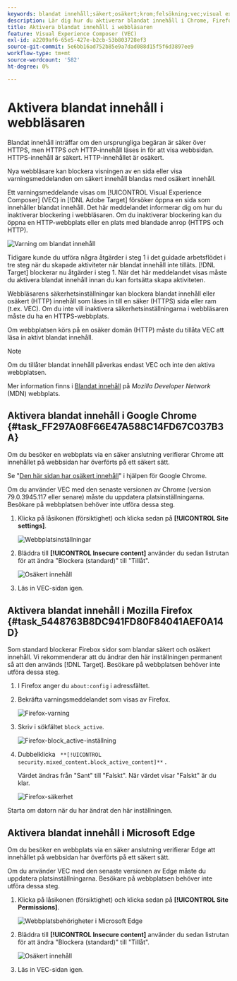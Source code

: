 ```yaml
---
keywords: blandat innehåll;säkert;osäkert;krom;felsökning;vec;visual experience comser;unsecure;http;https;firefox;internet explorer
description: Lär dig hur du aktiverar blandat innehåll i Chrome, Firefox och Edge. Du kan aktivera blandat innehåll när en webbläsare blockerar visningen av en sida eftersom säkert innehåll blandas med osäkert innehåll.
title: Aktivera blandat innehåll i webbläsaren
feature: Visual Experience Composer (VEC)
exl-id: a2209af6-65e5-427e-b2cb-53b803728ef3
source-git-commit: 5e6bb16ad752b85e9a7dad088d15f5f6d3897ee9
workflow-type: tm+mt
source-wordcount: '582'
ht-degree: 0%

---
```


# Aktivera blandat innehåll i webbläsaren

Blandat innehåll inträffar om den ursprungliga begäran är säker över HTTPS, men HTTPS *och* HTTP-innehåll läses in för att visa webbsidan. HTTPS-innehåll är säkert. HTTP-innehållet är osäkert.

Nya webbläsare kan blockera visningen av en sida eller visa varningsmeddelanden om säkert innehåll blandas med osäkert innehåll.

Ett varningsmeddelande visas om [!UICONTROL Visual Experience Composer] (VEC) in [!DNL Adobe Target] försöker öppna en sida som innehåller blandat innehåll. Det här meddelandet informerar dig om hur du inaktiverar blockering i webbläsaren. Om du inaktiverar blockering kan du öppna en HTTP-webbplats eller en plats med blandade anrop (HTTPS och HTTP).

![Varning om blandat innehåll](/help/main/c-experiences/c-visual-experience-composer/r-troubleshoot-composer/assets/mixed_content_warning.png)

Tidigare kunde du utföra några åtgärder i steg 1 i det guidade arbetsflödet i tre steg när du skapade aktiviteter när blandat innehåll inte tilläts. [!DNL Target] blockerar nu åtgärder i steg 1. När det här meddelandet visas måste du aktivera blandat innehåll innan du kan fortsätta skapa aktiviteten.

Webbläsarens säkerhetsinställningar kan blockera blandat innehåll eller osäkert (HTTP) innehåll som läses in till en säker (HTTPS) sida eller ram (t.ex. VEC). Om du inte vill inaktivera säkerhetsinställningarna i webbläsaren måste du ha en HTTPS-webbplats.

Om webbplatsen körs på en osäker domän (HTTP) måste du tillåta VEC att läsa in aktivt blandat innehåll.

>[!NOTE]
>
>Om du tillåter blandat innehåll påverkas endast VEC och inte den aktiva webbplatsen.

Mer information finns i [Blandat innehåll](https://developer.mozilla.org/en-US/docs/Web/Security/Mixed_content) på *Mozilla Developer Network* (MDN) webbplats.

## Aktivera blandat innehåll i Google Chrome {#task_FF297A08F66E47A588C14FD67C037B3A}

Om du besöker en webbplats via en säker anslutning verifierar Chrome att innehållet på webbsidan har överförts på ett säkert sätt.

Se &quot;[Den här sidan har osäkert innehåll](https://support.google.com/chrome/answer/1342714?hl=en)&quot; i hjälpen för Google Chrome.

Om du använder VEC med den senaste versionen av Chrome (version 79.0.3945.117 eller senare) måste du uppdatera platsinställningarna. Besökare på webbplatsen behöver inte utföra dessa steg.

1. Klicka på låsikonen (försiktighet) och klicka sedan på **[!UICONTROL Site settings]**.

   ![Webbplatsinställningar](/help/main/c-experiences/c-visual-experience-composer/r-troubleshoot-composer/assets/site-settings.png)

1. Bläddra till **[!UICONTROL Insecure content]** använder du sedan listrutan för att ändra &quot;Blockera (standard)&quot; till &quot;Tillåt&quot;.

   ![Osäkert innehåll](/help/main/c-experiences/c-visual-experience-composer/r-troubleshoot-composer/assets/insecure-content.png)

1. Läs in VEC-sidan igen.

## Aktivera blandat innehåll i Mozilla Firefox {#task_5448763B8DC941FD80F84041AEF0A14D}

Som standard blockerar Firebox sidor som blandar säkert och osäkert innehåll. Vi rekommenderar att du ändrar den här inställningen permanent så att den används [!DNL Target]. Besökare på webbplatsen behöver inte utföra dessa steg.

1. I Firefox anger du `about:config` i adressfältet.
1. Bekräfta varningsmeddelandet som visas av Firefox.

   ![Firefox-varning](/help/main/c-experiences/c-visual-experience-composer/r-troubleshoot-composer/assets/firefox.png)

1. Skriv i sökfältet `block_active`.

   ![Firefox-block_active-inställning](/help/main/c-experiences/c-visual-experience-composer/r-troubleshoot-composer/assets/firefox3.png)

1. Dubbelklicka ` **[!UICONTROL security.mixed_content.block_active_content]**` .

   Värdet ändras från &quot;Sant&quot; till &quot;Falskt&quot;. När värdet visar &quot;Falskt&quot; är du klar.

   ![Firefox-säkerhet](/help/main/c-experiences/c-visual-experience-composer/r-troubleshoot-composer/assets/firefox2.png)

Starta om datorn när du har ändrat den här inställningen.

## Aktivera blandat innehåll i Microsoft Edge

Om du besöker en webbplats via en säker anslutning verifierar Edge att innehållet på webbsidan har överförts på ett säkert sätt.

Om du använder VEC med den senaste versionen av Edge måste du uppdatera platsinställningarna. Besökare på webbplatsen behöver inte utföra dessa steg.

1. Klicka på låsikonen (försiktighet) och klicka sedan på **[!UICONTROL Site Permissions]**.

   ![Webbplatsbehörigheter i Microsoft Edge](/help/main/c-experiences/c-visual-experience-composer/r-troubleshoot-composer/assets/ms-edge.png)

1. Bläddra till **[!UICONTROL Insecure content]** använder du sedan listrutan för att ändra &quot;Blockera (standard)&quot; till &quot;Tillåt&quot;.

   ![Osäkert innehåll](/help/main/c-experiences/c-visual-experience-composer/r-troubleshoot-composer/assets/ms-edge-2.png)

1. Läs in VEC-sidan igen.
